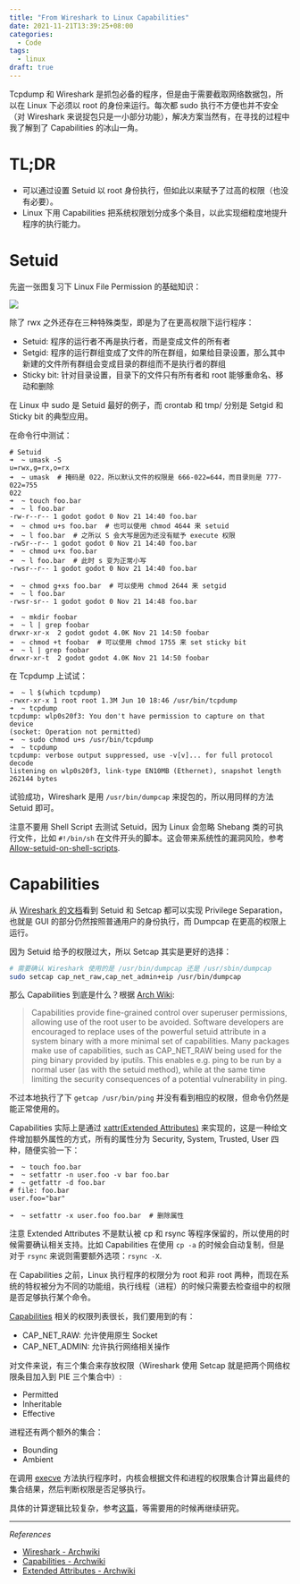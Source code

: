 ```yaml
---
title: "From Wireshark to Linux Capabilities"
date: 2021-11-21T13:39:25+08:00
categories:
  - Code
tags:
  - linux
draft: true
---
```


Tcpdump 和 Wireshark 是抓包必备的程序，但是由于需要截取网络数据包，所以在 Linux 下必须以 root 的身份来运行。每次都 sudo 执行不方便也并不安全（对 Wireshark 来说捉包只是一小部分功能），解决方案当然有，在寻找的过程中我了解到了 Capabilities 的冰山一角。

# TL;DR

- 可以通过设置 Setuid 以 root 身份执行，但如此以来赋予了过高的权限（也没有必要）。
- Linux 下用 Capabilities 把系统权限划分成多个条目，以此实现细粒度地提升程序的执行能力。

# Setuid

先盗一张图复习下 Linux File Permission 的基础知识：

![](https://static.iamgodot.com/content/images/fig_permissions_chmod-command.jpg)

除了 rwx 之外还存在三种特殊类型，即是为了在更高权限下运行程序：

- Setuid: 程序的运行者不再是执行者，而是变成文件的所有者
- Setgid: 程序的运行群组变成了文件的所在群组，如果给目录设置，那么其中新建的文件所有群组会变成目录的群组而不是执行者的群组
- Sticky bit: 针对目录设置，目录下的文件只有所有者和 root 能够重命名、移动和删除

在 Linux 中 sudo 是 Setuid 最好的例子，而 crontab 和 tmp/ 分别是 Setgid 和 Sticky bit 的典型应用。

在命令行中测试：

```shell
# Setuid
➜  ~ umask -S
u=rwx,g=rx,o=rx
➜  ~ umask  # 掩码是 022，所以默认文件的权限是 666-022=644，而目录则是 777-022=755
022
➜  ~ touch foo.bar
➜  ~ l foo.bar
-rw-r--r-- 1 godot godot 0 Nov 21 14:40 foo.bar
➜  ~ chmod u+s foo.bar  # 也可以使用 chmod 4644 来 setuid
➜  ~ l foo.bar  # 之所以 S 会大写是因为还没有赋予 execute 权限
-rwSr--r-- 1 godot godot 0 Nov 21 14:40 foo.bar
➜  ~ chmod u+x foo.bar
➜  ~ l foo.bar  # 此时 s 变为正常小写
-rwsr--r-- 1 godot godot 0 Nov 21 14:40 foo.bar

➜  ~ chmod g+xs foo.bar  # 可以使用 chmod 2644 来 setgid
➜  ~ l foo.bar
-rwsr-sr-- 1 godot godot 0 Nov 21 14:48 foo.bar

➜  ~ mkdir foobar
➜  ~ l | grep foobar
drwxr-xr-x  2 godot godot 4.0K Nov 21 14:50 foobar
➜  ~ chmod +t foobar  # 可以使用 chmod 1755 来 set sticky bit
➜  ~ l | grep foobar
drwxr-xr-t  2 godot godot 4.0K Nov 21 14:50 foobar
```

在 Tcpdump 上试试：

```shell
➜  ~ l $(which tcpdump)
-rwxr-xr-x 1 root root 1.3M Jun 10 18:46 /usr/bin/tcpdump
➜  ~ tcpdump
tcpdump: wlp0s20f3: You don't have permission to capture on that device
(socket: Operation not permitted)
➜  ~ sudo chmod u+s /usr/bin/tcpdump
➜  ~ tcpdump
tcpdump: verbose output suppressed, use -v[v]... for full protocol decode
listening on wlp0s20f3, link-type EN10MB (Ethernet), snapshot length 262144 bytes
```

试验成功，Wireshark 是用 `/usr/bin/dumpcap` 来捉包的，所以用同样的方法 Setuid 即可。

注意不要用 Shell Script 去测试 Setuid，因为 Linux 会忽略 Shebang 类的可执行文件，比如 `#!/bin/sh` 在文件开头的脚本。这会带来系统性的漏洞风险，参考 [Allow-setuid-on-shell-scripts](https://unix.stackexchange.com/questions/364/allow-setuid-on-shell-scripts).

# Capabilities

从 [Wireshark 的文档](https://gitlab.com/wireshark/wireshark/-/wikis/CaptureSetup/CapturePrivileges#most-unixes)看到 Setuid 和 Setcap 都可以实现 Privilege Separation，也就是 GUI 的部分仍然按照普通用户的身份执行，而 Dumpcap 在更高的权限上运行。

因为 Setuid 给予的权限过大，所以 Setcap 其实是更好的选择：

```bash
# 需要确认 Wireshark 使用的是 /usr/bin/dumpcap 还是 /usr/sbin/dumpcap
sudo setcap cap_net_raw,cap_net_admin+eip /usr/bin/dumpcap
```

那么 Capabilities 到底是什么？根据 [Arch Wiki](https://wiki.archlinux.org/title/capabilities):

> Capabilities provide fine-grained control over superuser permissions, allowing use of the root user to be avoided. Software developers are encouraged to replace uses of the powerful setuid attribute in a system binary with a more minimal set of capabilities. Many packages make use of capabilities, such as CAP_NET_RAW being used for the ping binary provided by iputils. This enables e.g. ping to be run by a normal user (as with the setuid method), while at the same time limiting the security consequences of a potential vulnerability in ping.

不过本地执行了下 `getcap /usr/bin/ping` 并没有看到相应的权限，但命令仍然是能正常使用的。

Capabilities 实际上是通过 [xattr(Extended Attributes)](https://wiki.archlinux.org/title/File_permissions_and_attributes#Extended_attributes) 来实现的，这是一种给文件增加额外属性的方式，所有的属性分为 Security, System, Trusted, User 四种，随便实验一下：

```shell
➜  ~ touch foo.bar
➜  ~ setfattr -n user.foo -v bar foo.bar
➜  ~ getfattr -d foo.bar
# file: foo.bar
user.foo="bar"

➜  ~ setfattr -x user.foo foo.bar  # 删除属性
```

注意 Extended Attributes 不是默认被 cp 和 rsync 等程序保留的，所以使用的时候需要确认相关支持。比如 Capabilities 在使用 `cp -a` 的时候会自动复制，但是对于 `rsync` 来说则需要额外选项：`rsync -X`.

在 Capabilities 之前，Linux 执行程序的权限分为 root 和非 root 两种，而现在系统的特权被分为不同的功能组，执行线程（进程）的时候只需要去检查组中的权限是否足够执行某个命令。

[Capabilities](https://man.archlinux.org/man/capabilities.7) 相关的权限列表很长，我们要用到的有：

- CAP_NET_RAW: 允许使用原生 Socket
- CAP_NET_ADMIN: 允许执行网络相关操作

对文件来说，有三个集合来存放权限（Wireshark 使用 Setcap 就是把两个网络权限条目加入到 PIE 三个集合中）:

- Permitted
- Inheritable
- Effective

进程还有两个额外的集合：

- Bounding
- Ambient

在调用 [execve](https://linux.die.net/man/2/execve) 方法执行程序时，内核会根据文件和进程的权限集合计算出最终的集合结果，然后判断权限是否足够执行。

具体的计算逻辑比较复杂，参考[这篇](https://cloud.tencent.com/developer/article/1529342)，等需要用的时候再继续研究。

---

*References*

- [Wireshark - Archwiki](https://wiki.archlinux.org/title/wireshark)
- [Capabilities - Archwiki](https://wiki.archlinux.org/title/capabilities)
- [Extended Attributes - Archwiki](https://wiki.archlinux.org/title/File_permissions_and_attributes#Extended_attributes)
